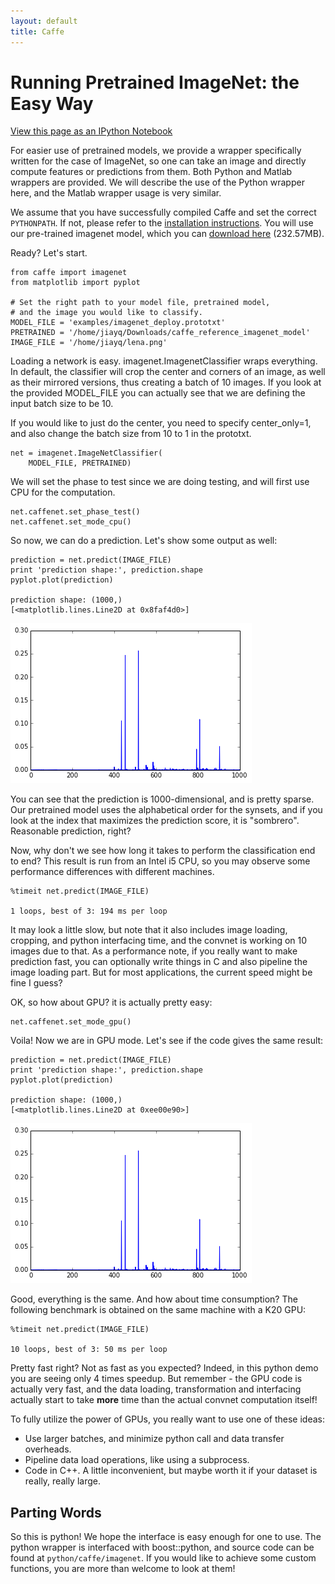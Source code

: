```yaml
---
layout: default
title: Caffe
---
```


Running Pretrained ImageNet: the Easy Way
=========================================

[View this page as an IPython Notebook](http://nbviewer.ipython.org/url/daggerfs.com/caffe/imagenet_pretrained_files/imagenet_pretrained.ipynb)

For easier use of pretrained models, we provide a wrapper specifically written
for the case of ImageNet, so one can take an image and directly compute features
or predictions from them. Both Python and Matlab wrappers are provided. We will
describe the use of the Python wrapper here, and the Matlab wrapper usage is
very similar.

We assume that you have successfully compiled Caffe and set the correct
`PYTHONPATH`. If not, please refer to the [installation
instructions](installation.html). You will use our pre-trained imagenet model,
which you can [download
here](https://www.dropbox.com/s/n3jups0gr7uj0dv/caffe_reference_imagenet_model) (232.57MB).

Ready? Let's start.


    from caffe import imagenet
    from matplotlib import pyplot
    
    # Set the right path to your model file, pretrained model,
    # and the image you would like to classify.
    MODEL_FILE = 'examples/imagenet_deploy.prototxt'
    PRETRAINED = '/home/jiayq/Downloads/caffe_reference_imagenet_model'
    IMAGE_FILE = '/home/jiayq/lena.png'

Loading a network is easy. imagenet.ImagenetClassifier wraps everything. In
default, the classifier will crop the center and corners of an image, as well as
their mirrored versions, thus creating a batch of 10 images. If you look at the
provided MODEL_FILE you can actually see that we are defining the input batch
size to be 10.

If you would like to just do the center, you need to specify center_only=1, and
also change the batch size from 10 to 1 in the prototxt.


    net = imagenet.ImageNetClassifier(
        MODEL_FILE, PRETRAINED)

We will set the phase to test since we are doing testing, and will first use CPU
for the computation.


    net.caffenet.set_phase_test()
    net.caffenet.set_mode_cpu()

So now, we can do a prediction. Let's show some output as well:


    prediction = net.predict(IMAGE_FILE)
    print 'prediction shape:', prediction.shape
    pyplot.plot(prediction)

    prediction shape: (1000,)
    [<matplotlib.lines.Line2D at 0x8faf4d0>]

![png](imagenet_pretrained_files/imagenet_pretrained_7_2.png)


You can see that the prediction is 1000-dimensional, and is pretty sparse. Our
pretrained model uses the alphabetical order for the synsets, and if you look at
the index that maximizes the prediction score, it is "sombrero". Reasonable
prediction, right?

Now, why don't we see how long it takes to perform the classification end to
end? This result is run from an Intel i5 CPU, so you may observe some
performance differences with different machines.


    %timeit net.predict(IMAGE_FILE)

    1 loops, best of 3: 194 ms per loop


It may look a little slow, but note that it also includes image loading,
cropping, and python interfacing time, and the convnet is working on 10 images due to that. As a
performance note, if you really want to make prediction fast, you can
optionally write things in C and also pipeline the image loading part. But for
most applications, the current speed might be fine I guess?

OK, so how about GPU? it is actually pretty easy:


    net.caffenet.set_mode_gpu()

Voila! Now we are in GPU mode. Let's see if the code gives the same result:


    prediction = net.predict(IMAGE_FILE)
    print 'prediction shape:', prediction.shape
    pyplot.plot(prediction)

    prediction shape: (1000,)
    [<matplotlib.lines.Line2D at 0xee00e90>]

![png](imagenet_pretrained_files/imagenet_pretrained_13_2.png)


Good, everything is the same. And how about time consumption? The following
benchmark is obtained on the same machine with a K20 GPU:


    %timeit net.predict(IMAGE_FILE)

    10 loops, best of 3: 50 ms per loop


Pretty fast right? Not as fast as you expected? Indeed, in this python demo you
are seeing only 4 times speedup. But remember - the GPU code is actually very
fast, and the data loading, transformation and interfacing actually start to
take **more** time than the actual convnet computation itself!

To fully utilize the power of GPUs, you really want to use one of these ideas:
* Use larger batches, and minimize python call and data transfer overheads.
* Pipeline data load operations, like using a subprocess.
* Code in C++. A little inconvenient, but maybe worth it if your dataset is
really, really large.

Parting Words
-------------

So this is python! We hope the interface is easy enough for one to use. The
python wrapper is interfaced with boost::python, and source code can be found at
`python/caffe/imagenet`. If you would like to achieve some custom functions, you
are more than welcome to look at them!
